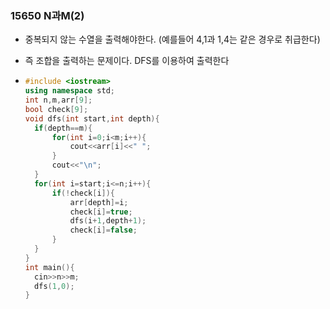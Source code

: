 ###  15650 N과M(2)

- 중복되지 않는 수열을 출력해야한다. (예를들어 4,1과 1,4는 같은 경우로 취급한다)

- 즉 조합을 출력하는 문제이다. DFS를 이용하여 출력한다

- ```C++
  #include <iostream>
  using namespace std;
  int n,m,arr[9];
  bool check[9];
  void dfs(int start,int depth){
  	if(depth==m){
  		for(int i=0;i<m;i++){
  			cout<<arr[i]<<" ";
  		}
  		cout<<"\n";
  	}
  	for(int i=start;i<=n;i++){
  		if(!check[i]){
  			arr[depth]=i;
  			check[i]=true;
  			dfs(i+1,depth+1);
  			check[i]=false;
  		}
  	}
  }
  int main(){
  	cin>>n>>m;
  	dfs(1,0);
  } 
  ```

  

